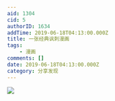 ```yaml
---
aid: 1304
cid: 5
authorID: 1634
addTime: 2019-06-18T04:13:00.000Z
title: 一张经典讽刺漫画
tags:
    - 漫画
comments: []
date: 2019-06-18T04:13:00.000Z
category: 分享发现
---
```


![](https://pbs.twimg.com/media/D9MatGfVAAUATrB.jpg)
